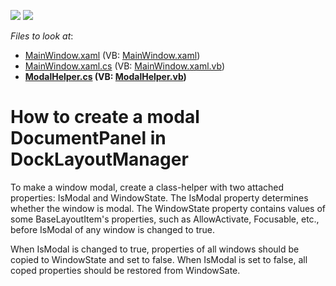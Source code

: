 <!-- default badges list -->
[![](https://img.shields.io/badge/Open_in_DevExpress_Support_Center-FF7200?style=flat-square&logo=DevExpress&logoColor=white)](https://supportcenter.devexpress.com/ticket/details/T153405)
[![](https://img.shields.io/badge/📖_How_to_use_DevExpress_Examples-e9f6fc?style=flat-square)](https://docs.devexpress.com/GeneralInformation/403183)
<!-- default badges end -->
<!-- default file list -->
*Files to look at*:

* [MainWindow.xaml](./CS/Example1/MainWindow.xaml) (VB: [MainWindow.xaml](./VB/Example1/MainWindow.xaml))
* [MainWindow.xaml.cs](./CS/Example1/MainWindow.xaml.cs) (VB: [MainWindow.xaml.vb](./VB/Example1/MainWindow.xaml.vb))
* **[ModalHelper.cs](./CS/Example1/ModalHelper.cs) (VB: [ModalHelper.vb](./VB/Example1/ModalHelper.vb))**
<!-- default file list end -->
# How to create a modal DocumentPanel in DockLayoutManager 


<p>To make a window modal, create a class-helper with two attached properties: IsModal and WindowState. The IsModal property determines whether the window is modal. The WindowState property contains values of some BaseLayoutItem's properties, such as AllowActivate, Focusable, etc., before IsModal of any window is changed to true.</p>
<p>When IsModal is changed to true, properties of all windows should be copied to WindowState and set to false. When IsModal is set to false, all coped properties should be restored from WindowSate.</p>

<br/>


